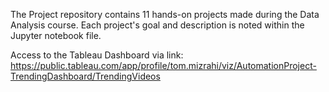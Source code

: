 The Project repository contains 11 hands-on projects made during the Data Analysis course.
Each project's goal and description is noted within the Jupyter notebook file.

Access to the Tableau Dashboard via link: https://public.tableau.com/app/profile/tom.mizrahi/viz/AutomationProject-TrendingDashboard/TrendingVideos

